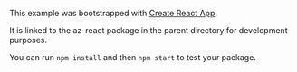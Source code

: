 This example was bootstrapped with [Create React App](https://github.com/facebook/create-react-app).

It is linked to the az-react package in the parent directory for development purposes.

You can run `npm install` and then `npm start` to test your package.
